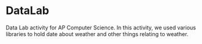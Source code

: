 # DataLab

Data Lab activity for AP Computer Science. In this activity, we used various libraries to hold date about weather and other things relating to weather.

